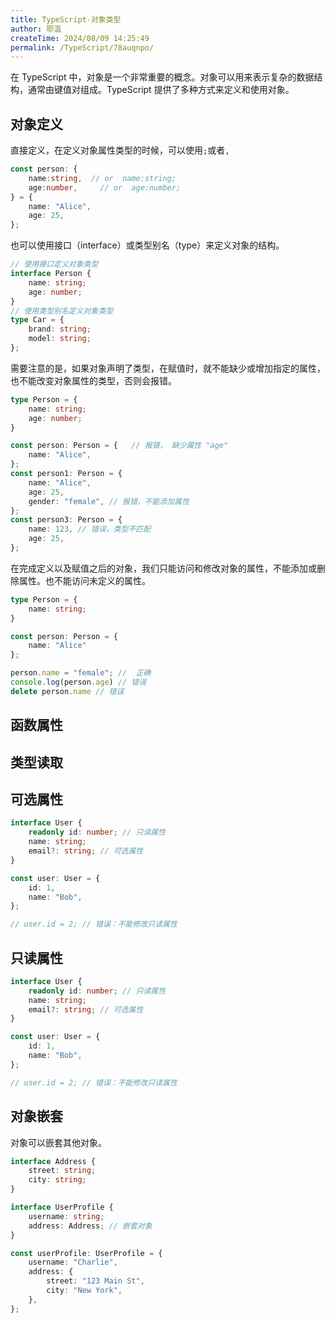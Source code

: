 ```yaml
---
title: TypeScript-对象类型
author: 耶温
createTime: 2024/08/09 14:25:49
permalink: /TypeScript/78auqnpo/
---
```


在 TypeScript 中，对象是一个非常重要的概念。对象可以用来表示复杂的数据结构，通常由键值对组成。TypeScript 提供了多种方式来定义和使用对象。

## 对象定义

直接定义，在定义对象属性类型的时候，可以使用`;`或者`,`

```typescript
const person: {
    name:string,  // or  name:string;
    age:number,     // or  age:number;
} = {
    name: "Alice",
    age: 25,
};
```

也可以使用接口（interface）或类型别名（type）来定义对象的结构。

```typescript
// 使用接口定义对象类型
interface Person {
    name: string;
    age: number;
}
// 使用类型别名定义对象类型
type Car = {
    brand: string;
    model: string;
};
```
需要注意的是，如果对象声明了类型，在赋值时，就不能缺少或增加指定的属性，也不能改变对象属性的类型，否则会报错。
```typescript
type Person = {
    name: string;
    age: number;
}

const person: Person = {   // 报错， 缺少属性 "age"
    name: "Alice",   
};     
const person1: Person = {
    name: "Alice",
    age: 25,
    gender: "female", // 报错，不能添加属性
};
const person3: Person = {
    name: 123, // 错误，类型不匹配
    age: 25,
};
```
在完成定义以及赋值之后的对象，我们只能访问和修改对象的属性，不能添加或删除属性。也不能访问未定义的属性。

```typescript
type Person = {
    name: string;
}

const person: Person = {
    name: "Alice"
};

person.name = "female"; //  正确
console.log(person.age) // 错误
delete person.name // 错误  
```

## 函数属性

## 类型读取

## 可选属性

```typescript
interface User {
    readonly id: number; // 只读属性
    name: string;
    email?: string; // 可选属性
}

const user: User = {
    id: 1,
    name: "Bob",
};

// user.id = 2; // 错误：不能修改只读属性
```

## 只读属性

```typescript
interface User {
    readonly id: number; // 只读属性
    name: string;
    email?: string; // 可选属性
}

const user: User = {
    id: 1,
    name: "Bob",
};

// user.id = 2; // 错误：不能修改只读属性
```

## 对象嵌套

对象可以嵌套其他对象。
```typescript
interface Address {
    street: string;
    city: string;
}

interface UserProfile {
    username: string;
    address: Address; // 嵌套对象
}

const userProfile: UserProfile = {
    username: "Charlie",
    address: {
        street: "123 Main St",
        city: "New York",
    },
};
```


